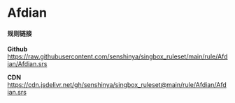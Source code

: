 # Afdian

#### 规则链接

**Github**
https://raw.githubusercontent.com/senshinya/singbox_ruleset/main/rule/Afdian/Afdian.srs

**CDN**
https://cdn.jsdelivr.net/gh/senshinya/singbox_ruleset@main/rule/Afdian/Afdian.srs
